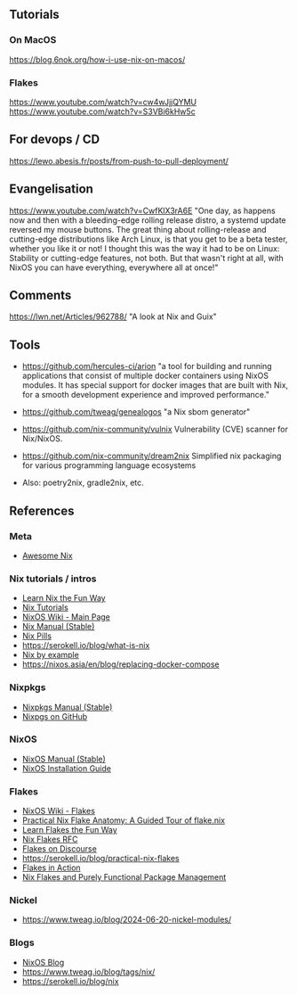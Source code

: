 ## Tutorials

### On MacOS

https://blog.6nok.org/how-i-use-nix-on-macos/

### Flakes

https://www.youtube.com/watch?v=cw4wJjjQYMU
https://www.youtube.com/watch?v=S3VBi6kHw5c

## For devops / CD

https://lewo.abesis.fr/posts/from-push-to-pull-deployment/

## Evangelisation

https://www.youtube.com/watch?v=CwfKlX3rA6E "One day, as happens now and then with a bleeding-edge rolling release distro, a systemd update reversed my mouse buttons. The great thing about rolling-release and cutting-edge distributions like Arch Linux, is that you get to be a beta tester, whether you like it or not! I thought this was the way it had to be on Linux: Stability or cutting-edge features, not both. But that wasn't right at all, with NixOS you can have everything, everywhere all at once!"

## Comments

https://lwn.net/Articles/962788/ "A look at Nix and Guix"

## Tools

- https://github.com/hercules-ci/arion "a tool for building and running applications that consist of multiple docker containers using NixOS modules. It has special support for docker images that are built with Nix, for a smooth development experience and improved performance."

- https://github.com/tweag/genealogos "a Nix sbom generator"

- https://github.com/nix-community/vulnix Vulnerability (CVE) scanner for Nix/NixOS.

- https://github.com/nix-community/dream2nix Simplified nix packaging for various programming language ecosystems
- Also: poetry2nix, gradle2nix, etc.

## References
  
### Meta  
  
- [Awesome Nix](https://github.com/nix-community/awesome-nix)  
  
### Nix  tutorials / intros
  
- [Learn Nix the Fun Way](https://fzakaria.com/2024/07/05/learn-nix-the-fun-way.html)  
- [Nix Tutorials](https://nix.dev/tutorials/#tutorials)  
- [NixOS Wiki - Main Page](https://nixos.wiki/wiki/Main_Page)  
- [Nix Manual (Stable)](https://nixos.org/manual/nix/stable/)  
- [Nix Pills](https://nixos.org/guides/nix-pills/)  
- https://serokell.io/blog/what-is-nix
- [Nix by example](https://mimoo.github.io/nixbyexample/)
- https://nixos.asia/en/blog/replacing-docker-compose
  
### Nixpkgs  
  
- [Nixpkgs Manual (Stable)](https://nixos.org/manual/nixpkgs/stable/)  
- [Nixpgs on GitHub](https://github.com/NixOS/nixpkgs)  
  
### NixOS  
  
- [NixOS Manual (Stable)](https://nixos.org/manual/nixos/stable/)  
- [NixOS Installation Guide](https://nixos.org/manual/nixos/stable/#sec-installation)  
  
### Flakes  
  
- [NixOS Wiki - Flakes](https://nixos.wiki/wiki/Flakes)  
- [Practical Nix Flake Anatomy: A Guided Tour of flake.nix](https://vtimofeenko.com/posts/practical-nix-flake-anatomy-a-guided-tour-of-flake.nix/)  
- [Learn Flakes the Fun Way](https://lyte.dev/blog/learn-flakes-the-fun-way/)  
- [Nix Flakes RFC](https://github.com/NixOS/rfcs/pull/49)  
- [Flakes on Discourse](https://discourse.nixos.org/t/nix-flakes-impressions-feedback/6521)  
- https://serokell.io/blog/practical-nix-flakes  
- [Flakes in Action](https://www.tweag.io/blog/2020-05-25-flakes/)  
- [Nix Flakes and Purely Functional Package Management](https://serokell.io/blog/nix-flakes)  
  
### Nickel  
  
- https://www.tweag.io/blog/2024-06-20-nickel-modules/  
  
### Blogs  
  
- [NixOS Blog](https://nixos.org/blog.html)  
- https://www.tweag.io/blog/tags/nix/
- https://serokell.io/blog/nix
